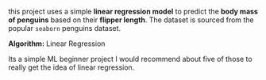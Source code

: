 this project uses a simple **linear regression model** to predict the **body mass of penguins** based on their **flipper length**.
The dataset is sourced from the popular `seaborn` penguins dataset.

**Algorithm:** Linear Regression

Its a simple ML beginner project I would recommend about five of those to really get the idea of linear regression.
